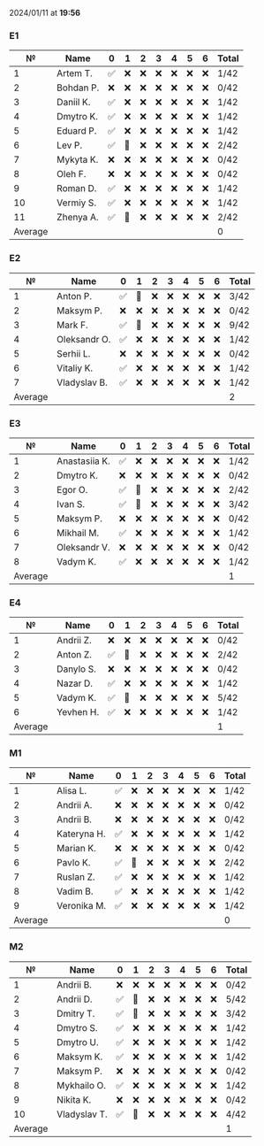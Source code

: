 2024/01/11 at **19:56**
### E1
|№|Name|0|1|2|3|4|5|6|Total|
|-----|-----|-----|-----|-----|-----|-----|-----|-----|-----|
|1|Artem T.|✅|❌|❌|❌|❌|❌|❌|1/42|
|2|Bohdan P.|❌|❌|❌|❌|❌|❌|❌|0/42|
|3|Daniil K.|✅|❌|❌|❌|❌|❌|❌|1/42|
|4|Dmytro K.|✅|❌|❌|❌|❌|❌|❌|1/42|
|5|Eduard P.|✅|❌|❌|❌|❌|❌|❌|1/42|
|6|Lev P.|✅|🔄|❌|❌|❌|❌|❌|2/42|
|7|Mykyta K.|❌|❌|❌|❌|❌|❌|❌|0/42|
|8|Oleh F.|❌|❌|❌|❌|❌|❌|❌|0/42|
|9|Roman D.|✅|❌|❌|❌|❌|❌|❌|1/42|
|10|Vermiy S.|✅|❌|❌|❌|❌|❌|❌|1/42|
|11|Zhenya A.|✅|🔄|❌|❌|❌|❌|❌|2/42|
|Average|||||||||0|
### E2
|№|Name|0|1|2|3|4|5|6|Total|
|-----|-----|-----|-----|-----|-----|-----|-----|-----|-----|
|1|Anton P.|✅|🔄|❌|❌|❌|❌|❌|3/42|
|2|Maksym P.|❌|❌|❌|❌|❌|❌|❌|0/42|
|3|Mark F.|✅|🔄|❌|❌|❌|❌|❌|9/42|
|4|Oleksandr O.|✅|❌|❌|❌|❌|❌|❌|1/42|
|5|Serhii L.|❌|❌|❌|❌|❌|❌|❌|0/42|
|6|Vitaliy K.|✅|❌|❌|❌|❌|❌|❌|1/42|
|7|Vladyslav B.|✅|❌|❌|❌|❌|❌|❌|1/42|
|Average|||||||||2|
### E3
|№|Name|0|1|2|3|4|5|6|Total|
|-----|-----|-----|-----|-----|-----|-----|-----|-----|-----|
|1|Anastasiia K.|✅|❌|❌|❌|❌|❌|❌|1/42|
|2|Dmytro K.|❌|❌|❌|❌|❌|❌|❌|0/42|
|3|Egor O.|✅|🔄|❌|❌|❌|❌|❌|2/42|
|4|Ivan S.|✅|🔄|❌|❌|❌|❌|❌|3/42|
|5|Maksym P.|❌|❌|❌|❌|❌|❌|❌|0/42|
|6|Mikhail M.|✅|❌|❌|❌|❌|❌|❌|1/42|
|7|Oleksandr V.|❌|❌|❌|❌|❌|❌|❌|0/42|
|8|Vadym K.|✅|❌|❌|❌|❌|❌|❌|1/42|
|Average|||||||||1|
### E4
|№|Name|0|1|2|3|4|5|6|Total|
|-----|-----|-----|-----|-----|-----|-----|-----|-----|-----|
|1|Andrii Z.|❌|❌|❌|❌|❌|❌|❌|0/42|
|2|Anton Z.|✅|🔄|❌|❌|❌|❌|❌|2/42|
|3|Danylo S.|❌|❌|❌|❌|❌|❌|❌|0/42|
|4|Nazar D.|✅|❌|❌|❌|❌|❌|❌|1/42|
|5|Vadym K.|✅|🔄|❌|❌|❌|❌|❌|5/42|
|6|Yevhen H.|✅|❌|❌|❌|❌|❌|❌|1/42|
|Average|||||||||1|
### M1
|№|Name|0|1|2|3|4|5|6|Total|
|-----|-----|-----|-----|-----|-----|-----|-----|-----|-----|
|1|Alisa L.|✅|❌|❌|❌|❌|❌|❌|1/42|
|2|Andrii A.|❌|❌|❌|❌|❌|❌|❌|0/42|
|3|Andrii B.|❌|❌|❌|❌|❌|❌|❌|0/42|
|4|Kateryna H.|✅|❌|❌|❌|❌|❌|❌|1/42|
|5|Marian K.|❌|❌|❌|❌|❌|❌|❌|0/42|
|6|Pavlo K.|✅|🔄|❌|❌|❌|❌|❌|2/42|
|7|Ruslan Z.|✅|❌|❌|❌|❌|❌|❌|1/42|
|8|Vadim B.|✅|❌|❌|❌|❌|❌|❌|1/42|
|9|Veronika M.|✅|❌|❌|❌|❌|❌|❌|1/42|
|Average|||||||||0|
### M2
|№|Name|0|1|2|3|4|5|6|Total|
|-----|-----|-----|-----|-----|-----|-----|-----|-----|-----|
|1|Andrii B.|❌|❌|❌|❌|❌|❌|❌|0/42|
|2|Andrii D.|✅|🔄|❌|❌|❌|❌|❌|5/42|
|3|Dmitry T.|✅|🔄|❌|❌|❌|❌|❌|3/42|
|4|Dmytro S.|✅|❌|❌|❌|❌|❌|❌|1/42|
|5|Dmytro U.|✅|❌|❌|❌|❌|❌|❌|1/42|
|6|Maksym K.|✅|❌|❌|❌|❌|❌|❌|1/42|
|7|Maksym P.|❌|❌|❌|❌|❌|❌|❌|0/42|
|8|Mykhailo O.|✅|❌|❌|❌|❌|❌|❌|1/42|
|9|Nikita K.|❌|❌|❌|❌|❌|❌|❌|0/42|
|10|Vladyslav T.|✅|🔄|❌|❌|❌|❌|❌|4/42|
|Average|||||||||1|
